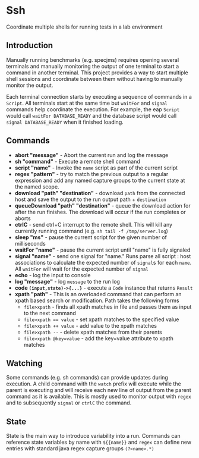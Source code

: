 # Ssh
Coordinate multiple shells for running tests in a lab environment
## Introduction
Manually running benchmarks (e.g. specjms) requires opening several
terminals and manually monitoring the output of one terminal to start
a command in another terminal. This project provides a way to
start multiple shell sessions and coordinate between them without
having to manually monitor the output.

Each terminal connection starts by executing a sequence of commands
in a `Script`. All terminals start at the same time but `waitFor` and
`signal` commands help coordinate the execution. For example, the eap
`Script` would call `waitFor DATABASE_READY` and the database script
would call `signal DATABASE_READY` when it finished loading.

## Commands
* __abort "message"__ - Abort the current run and log the message
* __sh "command"__ - Execute a remote shell command
* __script "name"__ - Invoke the `name` script as part of the current script
* __regex "pattern"__ - try to match the previous output to a regular
expression and add any named capture groups to the current state at
the named scope.
* __download "path" "destination"__ - download `path` from the connected
host and save the output to the  run output path + `destination`
* __queueDownload "path" "destination"__ - queue the download action for
after the run finishes. The download will occur if the run completes
or aborts
* __ctrlC__ - send ctrl+C interrupt to the remote shell. This will kill
any currently running command (e.g. `sh tail -f /tmp/server.log`)
* __sleep "ms"__ - pause the current script for the given number of milliseconds
* __waitFor "name"__ - pause the current script until "name" is fully signaled
* __signal "name"__ - send one signal for "name." Runs parse all script :
host associations to calculate the expected number of `signal`s for each
`name`. All `waitFor` will wait for the expected number of `signal`
* __echo__ - log the input to console
* __log "message"__ - log `message` to the run log
* __code `(input,state)->{...}`__ - execute a `Code` instance that returns `Result`
* __xpath "path"__ - This is an overloaded command that can perform an xpath
  based search or modification. Path takes the following forms
   - `file>xpath` - finds all xpath matches in file and passes them as
   input to the next command
   - `file>xpath == value` - set xpath matches to the specified value
   - `file>xpath ++ value` - add value to the xpath matches
   - `file>xpath --` - delete xpath matches from their parents
   - `file>xpath @key=value` - add the key=value attribute to xpath matches

## Watching
Some commands (e.g. sh commands) can provide updates during execution.
A child command with the `watch` prefix will execute while the parent is
executing and will receive each new line of output from the parent command
as it is available. This is mostly used to monitor output with `regex`
and to subsequently `signal` or `ctrlC` the command.

## State
State is the main way to introduce variability into a run. Commands can
reference state variables by name with `${{name}}` and `regex` can define
new entries with standard java regex capture groups `(?<name>.*)`